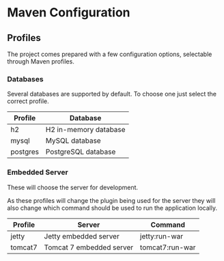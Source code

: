 # Maven Configuration

## Profiles

The project comes prepared with a few configuration options, selectable through Maven profiles.

### Databases

Several databases are supported by default. To choose one just select the correct profile.

| Profile  | Database              |
|----------|-----------------------|
| h2       | H2 in-memory database |
| mysql    | MySQL database        |
| postgres | PostgreSQL database   |

### Embedded Server

These will choose the server for development.

As these profiles will change the plugin being used for the server they will also change which command should be used to run the application locally.

| Profile  | Server                   | Command         |
|----------|--------------------------|-----------------|
| jetty    | Jetty embedded server    | jetty:run-war   |
| tomcat7  | Tomcat 7 embedded server | tomcat7:run-war |
